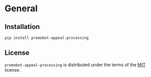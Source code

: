 # General

## Installation

```shell
pip install promobot-appeal-processing
```

## License

`promobot-appeal-processing` is distributed under the terms of the [MIT](https://spdx.org/licenses/MIT.html) license.
